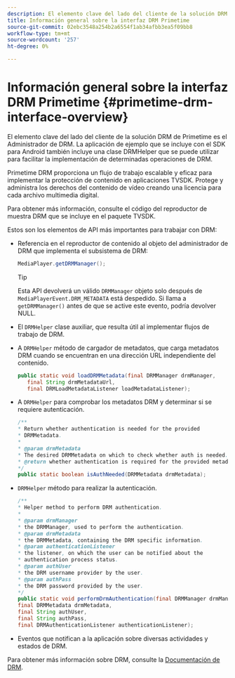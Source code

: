 ```yaml
---
description: El elemento clave del lado del cliente de la solución DRM de Primetime es el Administrador de DRM. La aplicación de ejemplo que se incluye con el SDK para Android también incluye una clase DRMHelper que se puede utilizar para facilitar la implementación de determinadas operaciones de DRM.
title: Información general sobre la interfaz DRM Primetime
source-git-commit: 02ebc3548a254b2a6554f1ab34afbb3ea5f09bb8
workflow-type: tm+mt
source-wordcount: '257'
ht-degree: 0%

---
```


# Información general sobre la interfaz DRM Primetime {#primetime-drm-interface-overview}

El elemento clave del lado del cliente de la solución DRM de Primetime es el Administrador de DRM. La aplicación de ejemplo que se incluye con el SDK para Android también incluye una clase DRMHelper que se puede utilizar para facilitar la implementación de determinadas operaciones de DRM.

<!--<a id="section_4DD54E085AB345FE9BE00865E56B28DB"></a>-->

Primetime DRM proporciona un flujo de trabajo escalable y eficaz para implementar la protección de contenido en aplicaciones TVSDK. Protege y administra los derechos del contenido de vídeo creando una licencia para cada archivo multimedia digital.

Para obtener más información, consulte el código del reproductor de muestra DRM que se incluye en el paquete TVSDK.

Estos son los elementos de API más importantes para trabajar con DRM:

* Referencia en el reproductor de contenido al objeto del administrador de DRM que implementa el subsistema de DRM:

  ```java
  MediaPlayer.getDRMManager();
  ```

  >[!TIP]
  >
  >Esta API devolverá un válido `DRMManager` objeto solo después de `MediaPlayerEvent.DRM_METADATA` está despedido. Si llama a `getDRMManager()` antes de que se active este evento, podría devolver NULL.

* El `DRMHelper` clase auxiliar, que resulta útil al implementar flujos de trabajo de DRM.
* A `DRMHelper` método de cargador de metadatos, que carga metadatos DRM cuando se encuentran en una dirección URL independiente del contenido.

  ```java
  public static void loadDRMMetadata(final DRMManager drmManager,  
     final String drmMetadataUrl,  
     final DRMLoadMetadataListener loadMetadataListener);
  ```

* A `DRMHelper` para comprobar los metadatos DRM y determinar si se requiere autenticación.

  ```java
  /** 
  * Return whether authentication is needed for the provided 
  * DRMMetadata. 
  * 
  * @param drmMetadata 
  * The desired DRMMetadata on which to check whether auth is needed. 
  * @return whether authentication is required for the provided metadata 
  */ 
  public static boolean isAuthNeeded(DRMMetadata drmMetadata);
  ```

* `DRMHelper` método para realizar la autenticación.

  ```java
  /** 
  * Helper method to perform DRM authentication. 
  * 
  * @param drmManager 
  * the DRMManager, used to perform the authentication. 
  * @param drmMetadata 
  * the DRMMetadata, containing the DRM specific information. 
  * @param authenticationListener 
  * the listener, on which the user can be notified about the 
  * authentication process status. 
  * @param authUser 
  * the DRM username provider by the user. 
  * @param authPass 
  * the DRM password provided by the user. 
  */ 
  public static void performDrmAuthentication(final DRMManager drmManager,  
  final DRMMetadata drmMetadata,  
  final String authUser,  
  final String authPass,  
  final DRMAuthenticationListener authenticationListener);
  ```

* Eventos que notifican a la aplicación sobre diversas actividades y estados de DRM.

<!--<a id="section_F58941D68EB94A5EBD1C7454D2A1B17A"></a>-->

Para obtener más información sobre DRM, consulte la [Documentación de DRM](https://helpx.adobe.com/primetime/user-guide.html).
